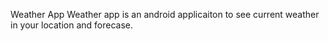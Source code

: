 Weather App
Weather app is an android applicaiton to see current weather in your location and forecase. 
